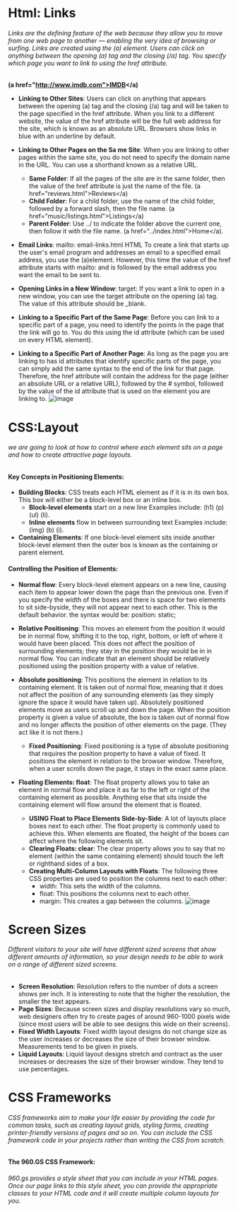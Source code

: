 # Html: Links
###### Links are the defining feature of the web because they allow you to move from one web page to another — enabling the very idea of browsing or surfing. Links are created using the (a) element. Users can click on anything between the opening (a) tag and the closing (/a) tag. You specify which page you want to link to using the href attribute.
**(a href="http://www.imdb.com">IMDB</a)**
+ **Linking to Other Sites**: Users can click on anything that appears between the opening (a) tag and the closing (/a) tag and will be taken to the page specified in the href attribute. When you link to a different website, the value of the href attribute will be the full web address for the site, which is known as an absolute URL. Browsers show links in blue with an underline by default.
+ **Linking to Other Pages on the Sa me Site**: When you are linking to other pages within the same site, you do not need to specify the domain name in the URL. You can use a shorthand known as a relative URL.
   + **Same Folder**:  If all the pages of the site are in the same folder, then the value of the href attribute is just the name of the file. (a href="reviews.html">Reviews</a)
   + **Child Folder**: For a child folder, use the name of the child folder, followed by a forward slash, then the file name. (a href="music/listings.html">Listings</a)
   + **Parent Folder**: Use ../ to indicate the folder above the current one, then follow it with the file name. (a href="../index.html">Home</a).

+ **Email Links**: mailto: email-links.html HTML To create a link that starts up the user's email program and addresses an email to a specified email address, you use the (a)element. However, this time the value of the href attribute starts with mailto: and is followed by the email address you want the email to be sent to.
+ **Opening Links in a New Window**: target: If you want a link to open in a new window, you can use the target attribute on the opening (a) tag. The value of this attribute should be _blank.
+ **Linking to a Specific Part of the Same Page**: Before you can link to a specific part of a page, you need to identify the points in the page that the link will go to. You do this using the id attribute (which can be used on every HTML element).
+ **Linking to a Specific Part of Another Page**: As long as the page you are linking to has id attributes that identify specific parts of the page, you can simply add the same syntax to the end of the link for that page. Therefore, the href attribute will contain the address for the page (either an absolute URL or a relative URL), followed by the # symbol, followed by the value of the id attribute that is used on the element you are linking to.
![image](https://weblog.west-wind.com/images/2019/Non-Navigating-Links-for-JavaScript-Handling/EmptyHref.png)

# CSS:Layout
###### we are going to look at how to control where each element sits on a page and how to create attractive page layouts. 
#### Key Concepts in Positioning Elements:
+ **Building Blocks**: CSS treats each HTML element as if it is in its own box. This box will either be a block-level box or an inline box.
   + **Block-level elements** start on a new line Examples include: (h1) (p) (ul) (li).
   + **Inline elements** flow in between surrounding text Examples include: (img) (b) (i).
+ **Containing Elements**: If one block-level element sits inside another block-level element then the outer box is known as the containing or parent element.
#### Controlling the Position of Elements:
+ **Normal flow**: Every block-level element appears on a new line, causing each item to appear lower down the page than the previous one. Even if you specify the width of the boxes and there is space for two elements to sit side-byside, they will not appear next to each other. This is the default behavior. the syntax would be:
position: static;
+ **Relative Positioning**: This moves an element from the position it would be in normal flow, shifting it to the top, right, bottom, or left of where it would have been placed. This does not affect the position of surrounding elements; they stay in the position they would be in in normal flow.
You can indicate that an element should be relatively positioned using the position property with a value of relative.
+ **Absolute positioning**: This positions the element in relation to its containing element. It is taken out of normal flow, meaning that it does not affect the position of any surrounding elements (as they simply ignore the space it would have taken up). Absolutely positioned elements move as users scroll up and down the page. When the position property
is given a value of absolute, the box is taken out of normal flow and no longer affects the position of other elements on the page. (They act like it is not there.)
    + **Fixed Positioning**: Fixed positioning is a type of absolute positioning that requires the position property to have a value of fixed. It positions the element in relation to the browser window. Therefore, when a user scrolls down the page, it stays in the exact same place.

+ **Floating Elements: float**: The float property allows you to take an element in normal flow and place it as far to the left or right of the containing element as possible. Anything else that sits inside the containing element will flow around the element that is floated. 
     + **USING Float to Place Elements Side-by-Side**: A lot of layouts place boxes next to each other. The float property is commonly used to achieve this. When elements are floated, the height of the boxes can affect where the following elements sit.
     + **Clearing Floats: clear**: The clear property allows you to say that no element (within the same containing element) should touch the left or righthand sides of a box.
     + **Creating Multi-Column Layouts with Floats**: The following three CSS properties are used to position the columns next to each other:
         + width: This sets the width of the columns.
         + float: This positions the columns next to each other.
         + margin: This creates a gap between the columns.
![image](https://i.ytimg.com/vi/lyM_2iVQ814/hqdefault.jpg)

# Screen Sizes
###### Different visitors to your site will have different sized screens that show different amounts of information, so your design needs to be able to work on a range of different sized screens.
+ **Screen Resolution**: Resolution refers to the number of dots a screen shows per inch. It is interesting to note that the higher the resolution, the smaller the text appears.
+ **Page Sizes**: Because screen sizes and display resolutions vary so much, web designers often try to create pages of around 960-1000 pixels wide (since most users will be able to see designs this wide on their screens).
+ **Fixed Width Layouts**: Fixed width layout designs do not
change size as the user increases or decreases the size of their browser window. Measurements tend to be given in pixels.
+ **Liquid Layouts**: Liquid layout designs stretch and contract as the user increases or decreases the size of their browser window. They tend to use percentages.

# CSS Frameworks
###### CSS frameworks aim to make your life easier by providing the code for common tasks, such as creating layout grids, styling forms, creating printer-friendly versions of pages and so on. You can include the CSS framework code in your projects rather than writing the CSS from scratch.

#### The 960.GS CSS Framework:
###### 960.gs provides a style sheet that you can include in your HTML pages. Once our page links to this style sheet, you can provide the appropriate classes to your HTML code and it will create multiple column layouts for you.




